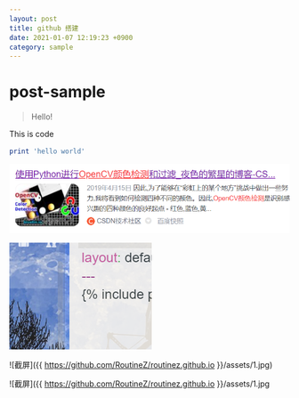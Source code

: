 ```yaml
---
layout: post
title: github 搭建
date: 2021-01-07 12:19:23 +0900
category: sample
---
```

# post-sample
> Hello!

This is code
```ruby
print 'hello world'
```
![](images/1609996595574.png)


![test image](./images/1609999846584.png)




![截屏]({{ https://github.com/RoutineZ/routinez.github.io }}/assets/1.jpg)

![截屏]({{ https://github.com/RoutineZ/routinez.github.io }}/assets/1.jpg


